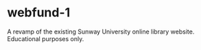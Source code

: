 # webfund-1
A revamp of the existing Sunway University online library website. Educational purposes only.
